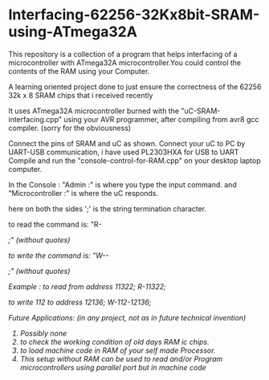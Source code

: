 # Interfacing-62256-32Kx8bit-SRAM-using-ATmega32A
This repository is a collection of a program that helps interfacing of a microcontroller with ATmega32A microcontroller.You could control the contents of the RAM using your Computer.

A learning oriented project done to just ensure the correctness of the 62256 32k x 8 SRAM chips that i received recently

It uses ATmega32A microcontroller burned with the "uC-SRAM-interfacing.cpp" using your AVR programmer, after compiling from avr8 gcc compiler. (sorry for the obviousness)

Connect the pins of SRAM and uC as shown.
Connect your uC to PC by UART-USB communication,
i have used PL2303HXA for USB to UART
Compile and run the "console-control-for-RAM.cpp" on your desktop laptop computer.

In the Console :
"Admin :" is where you type the input command.
and "Microcontroller :" is where the uC responds.

here on both the sides ';' is the string termination character.

to read the command is:
              "R-<address in RAM in decimal number>;"  (without quotes)
              
to write the command is:
              "W-<data to be written>-<address where you want to write data>;"        (without quotes)
              
Example :
  to read from address 11322;
  R-11322;
  
  to write 112 to address 12136;
  W-112-12136;
  
Future Applications: (in any project, not as in future technical invention)
  1. Possibly none
  2. to check the working condition of old days RAM ic chips.
  3. to load machine code in RAM of your self made Processor.
  4. This setup without RAM can be used to read and/or Program microcontrollers using parallel port but in machine code
